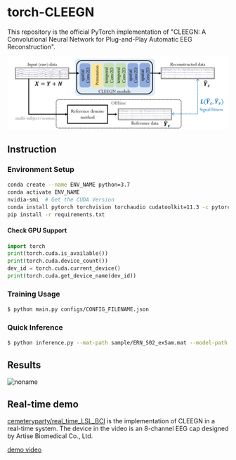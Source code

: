 # torch-CLEEGN

This repository is the official PyTorch implementation of "CLEEGN: A Convolutional Neural Network for Plug-and-Play Automatic EEG Reconstruction".

![noname](_resources/ea62b68889f6fcd30fc62b992c2e183913fe8202.png)

## Instruction

### Environment Setup ###

```sh
conda create --name ENV_NAME python=3.7
conda activate ENV_NAME
nvidia-smi  # Get the CUDA Version
conda install pytorch torchvision torchaudio cudatoolkit=11.3 -c pytorch
pip install -r requirements.txt
```

#### Check GPU Support

```py
import torch
print(torch.cuda.is_available())
print(torch.cuda.device_count())
dev_id = torch.cuda.current_device()
print(torch.cuda.get_device_name(dev_id))
```

### Training Usage

```sh
$ python main.py configs/CONFIG_FILENAME.json
```

### Quick Inference

```sh
$ python inference.py --mat-path sample/ERN_S02_exSam.mat --model-path weights/weight-0.pth
```

## Results

![noname](_resources/37a5301a88da334dc5afc5b63979daa0f3f45e68.png)

## Real-time demo

[cemeteryparty/real_time_LSL_BCI](https://github.com/cemeteryparty/real_time_LSL_BCI) is the implementation of CLEEGN in a real-time system. The device in the video is an 8-channel EEG cap designed by Artise Biomedical Co., Ltd.

[demo video](https://www.youtube.com/watch?v=4aQiLA5xwBI)
